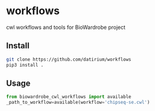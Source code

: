 # workflows
cwl workflows and tools for BioWardrobe project

## Install 

```sh
git clone https://github.com/datirium/workflows
pip3 install .
```

## Usage

```python
from biowardrobe_cwl_workflows import available
_path_to_workflow=available(workflow='chipseq-se.cwl')
```
